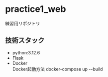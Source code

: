 # practice1_web

練習用リポジトリ

## 技術スタック
- python:3.12.6
- Flask <!--  webアプリケーションを簡単にするやつ -->
- Docker  
Docker起動方法
docker-compose up --build
